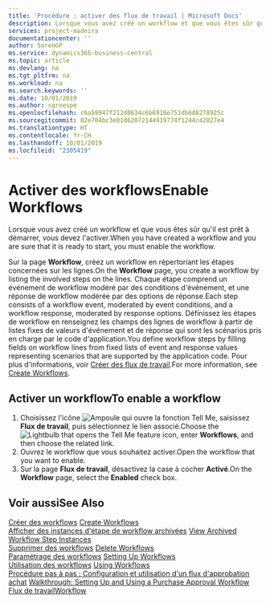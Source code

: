 ```yaml
---
title: 'Procédure : activer des flux de travail | Microsoft Docs'
description: Lorsque vous avez créé un workflow et que vous êtes sûr qu'il est prêt à démarrer, vous devez l'activer.
services: project-madeira
documentationcenter: ''
author: SorenGP
ms.service: dynamics365-business-central
ms.topic: article
ms.devlang: na
ms.tgt_pltfrm: na
ms.workload: na
ms.search.keywords: ''
ms.date: 10/01/2019
ms.author: sgroespe
ms.openlocfilehash: c6a59947f212d0634c6b6918e751db6d8278925c
ms.sourcegitcommit: 02e704bc3e01d62072144919774f1244c42827e4
ms.translationtype: HT
ms.contentlocale: fr-CH
ms.lasthandoff: 10/01/2019
ms.locfileid: "2305419"
---
```

# <a name="enable-workflows"></a><span data-ttu-id="a43a9-103">Activer des workflows</span><span class="sxs-lookup"><span data-stu-id="a43a9-103">Enable Workflows</span></span>
<span data-ttu-id="a43a9-104">Lorsque vous avez créé un workflow et que vous êtes sûr qu'il est prêt à démarrer, vous devez l'activer.</span><span class="sxs-lookup"><span data-stu-id="a43a9-104">When you have created a workflow and you are sure that it is ready to start, you must enable the workflow.</span></span>  

 <span data-ttu-id="a43a9-105">Sur la page **Workflow**, créez un workflow en répertoriant les étapes concernées sur les lignes.</span><span class="sxs-lookup"><span data-stu-id="a43a9-105">On the **Workflow** page, you create a workflow by listing the involved steps on the lines.</span></span> <span data-ttu-id="a43a9-106">Chaque étape comprend un événement de workflow modéré par des conditions d'événement, et une réponse de workflow modérée par des options de réponse.</span><span class="sxs-lookup"><span data-stu-id="a43a9-106">Each step consists of a workflow event, moderated by event conditions, and a workflow response, moderated by response options.</span></span> <span data-ttu-id="a43a9-107">Définissez les étapes de workflow en renseignez les champs des lignes de workflow à partir de listes fixes de valeurs d'événement et de réponse qui sont les scénarios pris en charge par le code d'application.</span><span class="sxs-lookup"><span data-stu-id="a43a9-107">You define workflow steps by filling fields on workflow lines from fixed lists of event and response values representing scenarios that are supported by the application code.</span></span> <span data-ttu-id="a43a9-108">Pour plus d'informations, voir [Créer des flux de travail](across-how-to-create-workflows.md).</span><span class="sxs-lookup"><span data-stu-id="a43a9-108">For more information, see [Create Workflows](across-how-to-create-workflows.md).</span></span>  

## <a name="to-enable-a-workflow"></a><span data-ttu-id="a43a9-109">Activer un workflow</span><span class="sxs-lookup"><span data-stu-id="a43a9-109">To enable a workflow</span></span>  
1.  <span data-ttu-id="a43a9-110">Choisissez l'icône ![Ampoule qui ouvre la fonction Tell Me](media/ui-search/search_small.png "Dites-moi ce que vous voulez faire"), saisissez **Flux de travail**, puis sélectionnez le lien associé.</span><span class="sxs-lookup"><span data-stu-id="a43a9-110">Choose the ![Lightbulb that opens the Tell Me feature](media/ui-search/search_small.png "Tell me what you want to do") icon, enter **Workflows**, and then choose the related link.</span></span>  
2.  <span data-ttu-id="a43a9-111">Ouvrez le workflow que vous souhaitez activer.</span><span class="sxs-lookup"><span data-stu-id="a43a9-111">Open the workflow that you want to enable.</span></span>  
3.  <span data-ttu-id="a43a9-112">Sur la page **Flux de travail**, désactivez la case à cocher **Activé**.</span><span class="sxs-lookup"><span data-stu-id="a43a9-112">On the **Workflow** page, select the **Enabled** check box.</span></span>  

## <a name="see-also"></a><span data-ttu-id="a43a9-113">Voir aussi</span><span class="sxs-lookup"><span data-stu-id="a43a9-113">See Also</span></span>  
 <span data-ttu-id="a43a9-114">[Créer des workflows](across-how-to-create-workflows.md) </span><span class="sxs-lookup"><span data-stu-id="a43a9-114">[Create Workflows](across-how-to-create-workflows.md) </span></span>  
 <span data-ttu-id="a43a9-115">[Afficher des instances d'étape de workflow archivées](across-how-to-view-archived-workflow-step-instances.md) </span><span class="sxs-lookup"><span data-stu-id="a43a9-115">[View Archived Workflow Step Instances](across-how-to-view-archived-workflow-step-instances.md) </span></span>  
 <span data-ttu-id="a43a9-116">[Supprimer des workflows](across-how-to-delete-workflows.md) </span><span class="sxs-lookup"><span data-stu-id="a43a9-116">[Delete Workflows](across-how-to-delete-workflows.md) </span></span>  
 <span data-ttu-id="a43a9-117">[Paramétrage des workflows](across-set-up-workflows.md) </span><span class="sxs-lookup"><span data-stu-id="a43a9-117">[Setting Up Workflows](across-set-up-workflows.md) </span></span>  
 <span data-ttu-id="a43a9-118">[Utilisation des workflows](across-use-workflows.md) </span><span class="sxs-lookup"><span data-stu-id="a43a9-118">[Using Workflows](across-use-workflows.md) </span></span>  
 <span data-ttu-id="a43a9-119">[Procédure pas à pas : Configuration et utilisation d'un flux d'approbation achat](walkthrough-setting-up-and-using-a-purchase-approval-workflow.md) </span><span class="sxs-lookup"><span data-stu-id="a43a9-119">[Walkthrough: Setting Up and Using a Purchase Approval Workflow](walkthrough-setting-up-and-using-a-purchase-approval-workflow.md) </span></span>  
 [<span data-ttu-id="a43a9-120">Flux de travail</span><span class="sxs-lookup"><span data-stu-id="a43a9-120">Workflow</span></span>](across-workflow.md)   
